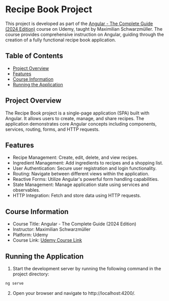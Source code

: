 # Recipe Book Project

This project is developed as part of the
[Angular - The Complete Guide (2024 Edition)](https://www.udemy.com/course/the-complete-guide-to-angular-2) course on Udemy, taught by Maximilian Schwarzmüller. The course provides comprehensive instruction on Angular, guiding through the creation of a fully functional recipe book application.

## Table of Contents

- [Project Overview](#project-overview)
- [Features](#features)
- [Course Information](#course-information)
- [Running the Application](#running-the-application)

## Project Overview

The Recipe Book project is a single-page application (SPA) built with Angular. It allows users to create, manage, and share recipes. The application demonstrates core Angular concepts including components, services, routing, forms, and HTTP requests.

## Features

- Recipe Management: Create, edit, delete, and view recipes.
- Ingredient Management: Add ingredients to recipes and a shopping list.
- User Authentication: Secure user registration and login functionality.
- Routing: Navigate between different views within the application.
- Reactive Forms: Utilize Angular's powerful form handling capabilities.
- State Management: Manage application state using services and observables.
- HTTP Integration: Fetch and store data using HTTP requests.

## Course Information

- Course Title: Angular - The Complete Guide (2024 Edition)
- Instructor: Maximilian Schwarzmüller
- Platform: Udemy
- Course Link: [Udemy Course Link](https://www.udemy.com/course/the-complete-guide-to-angular-2)

## Running the Application

1. Start the development server by running the following command in the project directory:

```bash
ng serve
```

2. Open your browser and navigate to http://localhost:4200/.
